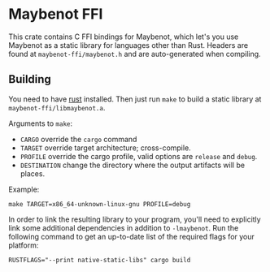 # Maybenot FFI

This crate contains C FFI bindings for Maybenot, which let's you use Maybenot as a static library
for languages other than Rust. Headers are found at `maybenot-ffi/maybenot.h` and are
auto-generated when compiling.

## Building
You need to have [rust](https://rustup.rs/) installed.
Then just run `make` to build a static library at `maybenot-ffi/libmaybenot.a`.

Arguments to `make`:
- `CARGO` override the `cargo` command
- `TARGET` override target architecture; cross-compile.
- `PROFILE` override the cargo profile, valid options are `release` and `debug`.
- `DESTINATION` change the directory where the output artifacts will be places.

Example:
```
make TARGET=x86_64-unknown-linux-gnu PROFILE=debug
```

In order to link the resulting library to your program, you'll need to explicitly link some
additional dependencies in addition to `-lmaybenot`.
Run the following command to get an up-to-date list of the required flags for your platform:
```
RUSTFLAGS="--print native-static-libs" cargo build
```
